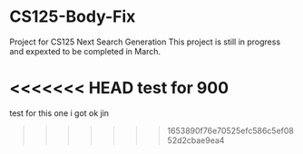 # CS125-Body-Fix
Project for CS125 Next Search Generation
This project is still in progress and expexted to be completed in March.

<<<<<<< HEAD
test for 900
=======

test for this one i got ok jin
>>>>>>> 1653890f76e70525efc586c5ef0852d2cbae9ea4
